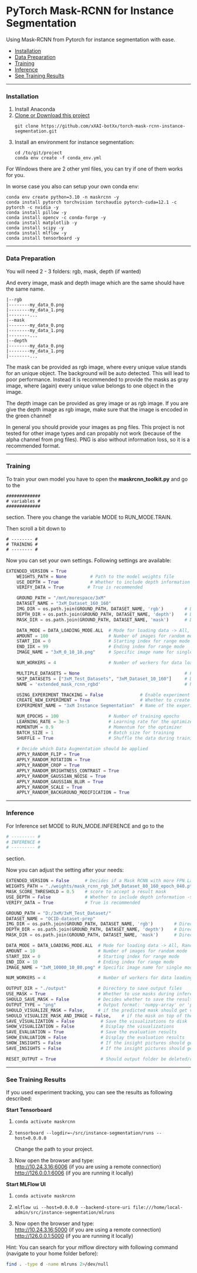 # PyTorch Mask-RCNN for Instance Segmentation

Using Mask-RCNN from Pytorch for instance segmentation with ease.

- [Installation](#installation)
- [Data Preparation](#data-preparation)
- [Training](#training)
- [Inference](#inference)
- [See Training Results](#see-training-results)



---
### Installation

1. Install Anaconda
2. [Clone or Download this project](https://github.com/xXAI-botXx/torch-mask-rcnn-instance-segmentation)<br>
    ```terminal
    git clone https://github.com/xXAI-botXx/torch-mask-rcnn-instance-segmentation.git
    ```
3. Install an environment for instance segmentation:<br>
    ```terminal
    cd /to/git/project
    conda env create -f conda_env.yml
    ```

For Windows there are 2 other yml files, you can try if one of them works for you.

In worse case you also can setup your own conda env:
```terminal
conda env create python=3.10 -n maskrcnn -y
conda install pytorch torchvision torchaudio pytorch-cuda=12.1 -c pytorch -c nvidia -y
conda install pillow -y
conda install opencv -c conda-forge -y
conda install matplotlib -y
conda install scipy -y
conda install mlflow -y
conda install tensorboard -y
```


---
### Data Preparation

You will need 2 - 3 folders:
rgb, mask, depth (if wanted)

And every image, mask and depth image which are the same should have the same name.

```plaintext
|--rgb
|--------my_data_0.png
|--------my_data_1.png
|--------...
|--mask
|--------my_data_0.png
|--------my_data_1.png
|--------...
|--depth
|--------my_data_0.png
|--------my_data_1.png
|--------...
```

The mask can be provided as rgb image, where every unique value stands for an unique object. The background will be auto detected. This will lead to poor performance. Instead it is recommended to provide the masks as gray image, where (again) every unique value belongs to one object in the image.

The depth image can be provided as grey image or as rgb image. If you are give the depth image as rgb image, make sure that the image is encoded in the green channel!

In general you should provide your images as png files. This project is not tested for other image types and can propably not work (because of the alpha channel from png files). PNG is also without information loss, so it is a recommended format.



---
### Training

To train your own model you have to open the **maskrcnn_toolkit.py** and go to the

```plaintext
#############
# variables #
#############
```

section.
There you change the variable MODE to RUN_MODE.TRAIN.

Then scroll a bit down to

```plaintext
# -------- #
# TRAINING #
# -------- #
```

Now you can set your own settings. Following settings are available:

```python
EXTENDED_VERSION = True
    WEIGHTS_PATH = None         # Path to the model weights file
    USE_DEPTH = True            # Whether to include depth information -> as rgb and depth on green channel
    VERIFY_DATA = True         # True is recommended

    GROUND_PATH = "/mnt/morespace/3xM"     
    DATASET_NAME = "3xM_Dataset_160_160"
    IMG_DIR = os.path.join(GROUND_PATH, DATASET_NAME, 'rgb')        # Directory for RGB images
    DEPTH_DIR = os.path.join(GROUND_PATH, DATASET_NAME, 'depth')    # Directory for depth-preprocessed images
    MASK_DIR = os.path.join(GROUND_PATH, DATASET_NAME, 'mask')      # Directory for mask-preprocessed images

    DATA_MODE = DATA_LOADING_MODE.ALL  # Mode for loading data -> All, Random, Range, Single Image
    AMOUNT = 100                       # Number of images for random mode
    START_IDX = 0                      # Starting index for range mode
    END_IDX = 99                       # Ending index for range mode
    IMAGE_NAME = "3xM_0_10_10.png"     # Specific image name for single mode

    NUM_WORKERS = 4                    # Number of workers for data loading

    MULTIPLE_DATASETS = None                                        # Path to folder for training multiple models
    SKIP_DATASETS = ["3xM_Test_Datasets", "3xM_Dataset_10_160"]     # Datasets to skip, if training multiple datasets
    NAME = 'extended_mask_rcnn_rgbd'                                # Name of the model to use

    USING_EXPERIMENT_TRACKING = False              # Enable experiment tracking
    CREATE_NEW_EXPERIMENT = True                   # Whether to create a new experiment run
    EXPERIMENT_NAME = "3xM Instance Segmentation"  # Name of the experiment

    NUM_EPOCHS = 100                   # Number of training epochs
    LEARNING_RATE = 3e-3               # Learning rate for the optimizer
    MOMENTUM = 0.9                     # Momentum for the optimizer
    BATCH_SIZE = 1                     # Batch size for training
    SHUFFLE = True                     # Shuffle the data during training
    
    # Decide which Data Augmentation should be applied
    APPLY_RANDOM_FLIP = True
    APPLY_RANDOM_ROTATION = True
    APPLY_RANDOM_CROP = True
    APPLY_RANDOM_BRIGHTNESS_CONTRAST = True
    APPLY_RANDOM_GAUSSIAN_NOISE = True
    APPLY_RANDOM_GAUSSIAN_BLUR = True
    APPLY_RANDOM_SCALE = True
    APPLY_RANDOM_BACKGROUND_MODIFICATION = True
```



---
### Inference

For Inference set MODE to RUN_MODE.INFERENCE and go to the

```python
# --------- #
# INFERENCE #
# --------- #
```

section.

Now you can adjust the setting after your needs:

```python
EXTENDED_VERSION = False      # Decides if a Mask RCNN with more FPN Layers and a less strict NMS and another Learning Rate strategy should get used
WEIGHTS_PATH = "./weights/mask_rcnn_rgb_3xM_Dataset_80_160_epoch_040.pth"  # Path to the model weights file
MASK_SCORE_THRESHOLD = 0.5    # score to accept a result mask
USE_DEPTH = False             # Whether to include depth information -> as rgb and depth on green channel
VERIFY_DATA = True            # True is recommended

GROUND_PATH = "D:/3xM/3xM_Test_Dataset/"
DATASET_NAME = "OCID-dataset-prep"
IMG_DIR = os.path.join(GROUND_PATH, DATASET_NAME, 'rgb')        # Directory for RGB images
DEPTH_DIR = os.path.join(GROUND_PATH, DATASET_NAME, 'depth')    # Directory for depth-preprocessed images
MASK_DIR = os.path.join(GROUND_PATH, DATASET_NAME, 'mask')      # Directory for mask-preprocessed images

DATA_MODE = DATA_LOADING_MODE.ALL  # Mode for loading data -> All, Random, Range, Single Image
AMOUNT = 10                        # Number of images for random mode
START_IDX = 0                      # Starting index for range mode
END_IDX = 10                       # Ending index for range mode
IMAGE_NAME = "3xM_10000_10_80.png" # Specific image name for single mode

NUM_WORKERS = 4                    # Number of workers for data loading

OUTPUT_DIR = "./output"            # Directory to save output files
USE_MASK = True                    # Whether to use masks during inference
SHOULD_SAVE_MASK = False           # Decides whether to save the result mask
OUTPUT_TYPE = "png"                # Output format: 'numpy-array' or 'png'
SHOULD_VISUALIZE_MASK = False,     # if the predicted mask should get visualized
SHOULD_VISUALIZE_MASK_AND_IMAGE = False,    # if the mask on top of the image get visualized
SAVE_VISUALIZATION = False          # Save the visualizations to disk
SHOW_VISUALIZATION = False          # Display the visualizations
SAVE_EVALUATION = True              # Save the evaluation results
SHOW_EVALUATION = False             # Display the evaluation results
SHOW_INSIGHTS = False               # If the insight pictures should get showed, from the in-between network steps
SAVE_INSIGHTS = False               # If the insight pictures should get saved, from the in-between network steps

RESET_OUTPUT = True                 # Should output folder be deleted/cleared before inferencing 
```



---
### See Training Results

If you used experiment tracking, you can see the results as following described:


**Start Tensorboard**

1. ``` terminal
   conda activate maskrcnn
   ```

2. ``` terminal
   tensorboard --logdir=~/src/instance-segmentation/runs --host=0.0.0.0
   ```

    Change the path to your project.

3. Now open the browser and type:<br>
   http://10.24.3.16:6006 (if you are using a remote connection)<br>
   http://126.0.0.1:6006 (if you are running it locally)



**Start MLFlow UI**

1. ``` terminal
   conda activate maskrcnn
   ```

2. ``` terminal
   mlflow ui --host=0.0.0.0 --backend-store-uri file:///home/local-admin/src/instance-segmentation/mlruns
   ```

3. Now open the browser and type:<br>
   http://10.24.3.16:5000 (if you are using a remote connection)<br>
   http://126.0.0.1:5000 (if you are running it locally)



Hint: You can search for your mlflow directory with following command (navigate to your home folder before):

```bash
find . -type d -name mlruns 2>/dev/null
```






